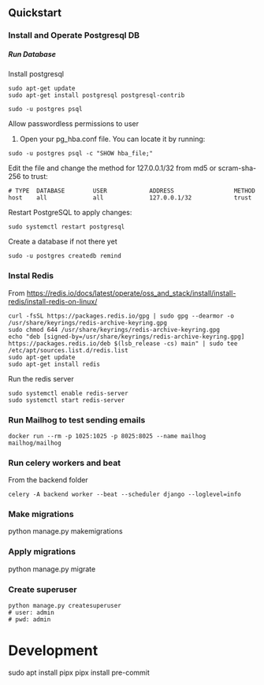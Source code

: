 ## Quickstart

### Install and Operate Postgresql DB

##### Run Database

Install postgresql

```
sudo apt-get update
sudo apt-get install postgresql postgresql-contrib
```

```
sudo -u postgres psql

```

Allow passwordless permissions to user

1. Open your pg_hba.conf file. You can locate it by running:

```
sudo -u postgres psql -c "SHOW hba_file;"
```

Edit the file and change the method for 127.0.0.1/32 from md5 or scram-sha-256
to trust:

```
# TYPE  DATABASE        USER            ADDRESS                 METHOD
host    all             all             127.0.0.1/32            trust
```

Restart PostgreSQL to apply changes:

```
sudo systemctl restart postgresql
```

Create a database if not there yet

```
sudo -u postgres createdb remind
```

### Instal Redis

From
https://redis.io/docs/latest/operate/oss_and_stack/install/install-redis/install-redis-on-linux/

```
curl -fsSL https://packages.redis.io/gpg | sudo gpg --dearmor -o /usr/share/keyrings/redis-archive-keyring.gpg
sudo chmod 644 /usr/share/keyrings/redis-archive-keyring.gpg
echo "deb [signed-by=/usr/share/keyrings/redis-archive-keyring.gpg] https://packages.redis.io/deb $(lsb_release -cs) main" | sudo tee /etc/apt/sources.list.d/redis.list
sudo apt-get update
sudo apt-get install redis
```

Run the redis server

```
sudo systemctl enable redis-server
sudo systemctl start redis-server
```

### Run Mailhog to test sending emails

```
docker run --rm -p 1025:1025 -p 8025:8025 --name mailhog mailhog/mailhog
```

### Run celery workers and beat

From the backend folder

```
celery -A backend worker --beat --scheduler django --loglevel=info
```

### Make migrations

python manage.py makemigrations

### Apply migrations

python manage.py migrate

### Create superuser

```
python manage.py createsuperuser
# user: admin
# pwd: admin
```

# Development

sudo apt install pipx
pipx install pre-commit
